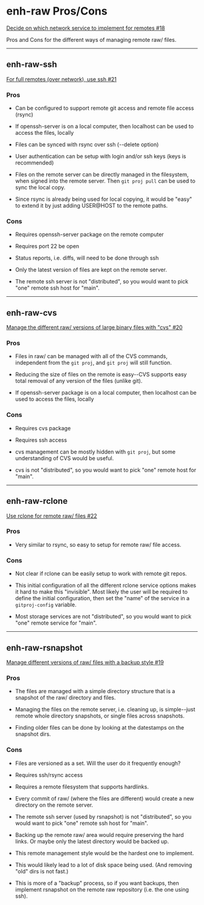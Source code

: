 # enh-raw Pros/Cons

[Decide on which network service to implement for remotes #18](https://github.com/TurtleEngr/gitproj/issues/18)

Pros and Cons for the different ways of managing remote raw/ files.

--------------------

## enh-raw-ssh

[For full remotes (over network), use ssh #21](https://github.com/TurtleEngr/gitproj/issues/21)

### Pros

* Can be configured to support remote git access and remote file access (rsync)

* If openssh-server is on a local computer, then localhost can be used
  to access the files, locally

* Files can be synced with rsync over ssh (--delete option)

* User authentication can be setup with login and/or ssh keys (keys is
  recommended)

* Files on the remote server can be directly managed in the
  filesystem, when signed into the remote server.  Then `git proj
  pull` can be used to sync the local copy.

* Since rsync is already being used for local copying, it would be
"easy" to extend it by just adding USER@HOST to the remote paths.

### Cons

* Requires openssh-server package on the remote computer

* Requires port 22 be open

* Status reports, i.e. diffs, will need to be done through ssh

* Only the latest version of files are kept on the remote server.

* The remote ssh server is not "distributed", so you would want to
  pick "one" remote ssh host for "main".

--------------------

## enh-raw-cvs

[Manage the different raw/ versions of large binary files with "cvs" #20](https://github.com/TurtleEngr/gitproj/issues/20)

### Pros

* Files in raw/ can be managed with all of the CVS commands,
  independent from the `git proj`, and `git proj` will still function.

* Reducing the size of files on the remote is easy--CVS supports easy
  total removal of any version of the files (unlike git).

* If openssh-server package is on a local computer, then localhost can
  be used to access the files, locally

### Cons

* Requires cvs package

* Requires ssh access

* cvs management can be mostly hidden with `git proj`, but some
  understanding of CVS would be useful.

* cvs is not "distributed", so you would want to pick "one" remote
  host for "main".

--------------------

## enh-raw-rclone

[Use rclone for remote raw/ files #22](https://github.com/TurtleEngr/gitproj/issues/22)

### Pros

* Very similar to rsync, so easy to setup for remote raw/ file access.

### Cons

* Not clear if rclone can be easily setup to work with remote git repos.

* This initial configuration of all the different rclone service
  options makes it hard to make this "invisible". Most likely the user
  will be required to define the initial configuration, then set the
  "name" of the service in a `gitproj-config` variable.

* Most storage services are not "distributed", so you would want
  to pick "one" remote service for "main".

--------------------

## enh-raw-rsnapshot

[Manage different versions of raw/ files with a backup style #19](https://github.com/TurtleEngr/gitproj/issues/19)

### Pros

* The files are managed with a simple directory structure that is a
  snapshot of the raw/ directory and files.

* Managing the files on the remote server, i.e. cleaning up, is
  simple--just remote whole directory snapshots, or single files
  across snapshots.

* Finding older files can be done by looking at the datestamps on the
  snapshot dirs.

### Cons

* Files are versioned as a set. Will the user do it frequently enough?

* Requires ssh/rsync access

* Requires a remote filesystem that supports hardlinks.

* Every commit of raw/ (where the files are different) would create a
  new directory on the remote server.

* The remote ssh server (used by rsnapshot) is not "distributed", so
  you would want to pick "one" remote ssh host for "main".

* Backing up the remote raw/ area would require preserving the hard
  links.  Or maybe only the latest directory would be backed up.

* This remote management style would be the hardest one to implement.

* This would likely lead to a lot of disk space being used. (And
removing "old" dirs is not fast.)

* This is more of a "backup" process, so if you want backups, then
  implement rsnapshot on the remote raw repository (i.e. the one using
  ssh).
  

